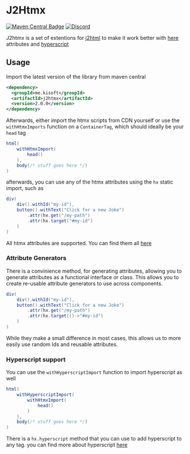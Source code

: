 # J2Htmx

[![Maven Central Badge](https://img.shields.io/maven-central/v/me.kisoft/j2htmx)](https://search.maven.org/artifact/me.kisoft/j2htmx)
[![Discord](https://img.shields.io/discord/725789699527933952)](https://htmx.org/discord)

J2htmx is a set of extentions for [j2html](https://j2html.com/) to make it work better with [here](https://htmx.org/) attributes and
[hyperscript](https://hyperscript.org/)

## Usage

Import the latest version of the library from maven central

```xml
<dependency>
  <groupId>me.kisoft</groupId>
  <artifactId>j2htmx</artifactId>
  <version>2.0.0</version>
</dependency>
```

Afterwards, either import the htmx scripts from CDN yourself or use the ``withHtmxImports`` function on a ``ContainerTag``, which 
should ideally be your ``head`` tag


```java
html(
    withHtmxImport(
        head()
    ),
    body(/* stuff goes here */)
)

```

afterwards, you can use any of the htmx attributes using the ``hx`` static import, such as 

```java
div(
    div().withId("my-id"),
    button().withText("Click for a new Joke")
        .attr(hx.get("/my-path")
        .attr(hx.target("#my-id")
    )
)
```

All htmx attributes are supported. You can find them all [here](https://htmx.org/reference/)


### Attribute Generators

There is a convinience method, for generating attributes, allowing you to generate
attributes as a functional interface or class. This allows you to create re-usable 
attribute generators to use across components.

```java
div(
    div().withId("my-id"),
    button().withText("Click for a new Joke")
        .attr(hx.get("/my-path")
        .attr(hx.target(()->"#my-id")
    )
)
```

While they make a small difference in most cases, this allows us to more easily 
use random Ids and reusable attributes.


### Hyperscript support

You can use the ``withHyperscriptImport`` function to import hyperscript as well

```java
html(
    withHyperscriptImport(
        withHtmxImport(
            head()
        )
    ),
    body(/* stuff goes here */)
)
```

There is a ``hx.hyperscript`` method that you can use to add hyperscript to any
tag. you can find more about hyperscript [here](https://hyperscript.org/)
